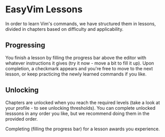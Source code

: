 # EasyVim Lessons
In order to learn Vim's commands, we have structured them in lessons, divided
in chapters based on difficulty and applicability.

## Progressing
You finish a lesson by filling the progress bar above the editor with whatever
instructions it gives (try it now - move a bit to fill it up).
Upon completion, a checkmark appears and you're free to move to the next lesson,
or keep practicing the newly learned commands if you like.

## Unlocking
Chapters are unlocked when you reach the required levels (take a look at your
profile - to see unlocking thresholds). You can complete unlocked lesssons in
any order you like, but we recommend doing them in the provided order.

Completing (filling the progress bar) for a lesson awards you experience.
